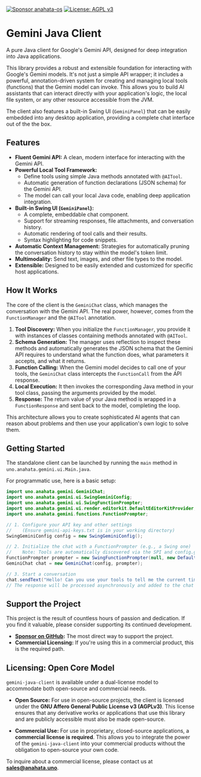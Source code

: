 [![Sponsor anahata-os](https://img.shields.io/badge/Sponsor-%E2%9D%A4-%23db61a2.svg?logo=GitHub)](https://github.com/sponsors/anahata-os)
[![License: AGPL v3](https://img.shields.io/badge/License-AGPL_v3-blue.svg)](https://www.gnu.org/licenses/agpl-3.0)

# Gemini Java Client

A pure Java client for Google's Gemini API, designed for deep integration into Java applications.

This library provides a robust and extensible foundation for interacting with Google's Gemini models. It's not just a simple API wrapper; it includes a powerful, annotation-driven system for creating and managing local tools (functions) that the Gemini model can invoke. This allows you to build AI assistants that can interact directly with your application's logic, the local file system, or any other resource accessible from the JVM.

The client also features a built-in Swing UI (`GeminiPanel`) that can be easily embedded into any desktop application, providing a complete chat interface out of the the box.

## Features

- **Fluent Gemini API:** A clean, modern interface for interacting with the Gemini API.
- **Powerful Local Tool Framework:**
    - Define tools using simple Java methods annotated with `@AITool`.
    - Automatic generation of function declarations (JSON schema) for the Gemini API.
    - The model can call your local Java code, enabling deep application integration.
- **Built-in Swing UI (`GeminiPanel`):**
    - A complete, embeddable chat component.
    - Support for streaming responses, file attachments, and conversation history.
    - Automatic rendering of tool calls and their results.
    - Syntax highlighting for code snippets.
- **Automatic Context Management:** Strategies for automatically pruning the conversation history to stay within the model's token limit.
- **Multimodality:** Send text, images, and other file types to the model.
- **Extensible:** Designed to be easily extended and customized for specific host applications.

## How It Works

The core of the client is the `GeminiChat` class, which manages the conversation with the Gemini API. The real power, however, comes from the `FunctionManager` and the `@AITool` annotation.

1.  **Tool Discovery:** When you initialize the `FunctionManager`, you provide it with instances of classes containing methods annotated with `@AITool`.
2.  **Schema Generation:** The manager uses reflection to inspect these methods and automatically generates the JSON schema that the Gemini API requires to understand what the function does, what parameters it accepts, and what it returns.
3.  **Function Calling:** When the Gemini model decides to call one of your tools, the `GeminiChat` class intercepts the `FunctionCall` from the API response.
4.  **Local Execution:** It then invokes the corresponding Java method in your tool class, passing the arguments provided by the model.
5.  **Response:** The return value of your Java method is wrapped in a `FunctionResponse` and sent back to the model, completing the loop.

This architecture allows you to create sophisticated AI agents that can reason about problems and then use your application's own logic to solve them.

## Getting Started

The standalone client can be launched by running the `main` method in `uno.anahata.gemini.ui.Main.java`.

For programmatic use, here is a basic setup:

```java
import uno.anahata.gemini.GeminiChat;
import uno.anahata.gemini.ui.SwingGeminiConfig;
import uno.anahata.gemini.ui.SwingFunctionPrompter;
import uno.anahata.gemini.ui.render.editorkit.DefaultEditorKitProvider;
import uno.anahata.gemini.functions.FunctionPrompter;

// 1. Configure your API key and other settings
//    (Ensure gemini-api-keys.txt is in your working directory)
SwingGeminiConfig config = new SwingGeminiConfig();

// 2. Initialize the chat with a FunctionPrompter (e.g., a Swing one)
//    Note: Tools are automatically discovered via the SPI and config.getAutomaticFunctionClasses()
FunctionPrompter prompter = new SwingFunctionPrompter(null, new DefaultEditorKitProvider());
GeminiChat chat = new GeminiChat(config, prompter);

// 3. Start a conversation
chat.sendText("Hello! Can you use your tools to tell me the current time?");
// The response will be processed asynchronously and added to the chat context.
```

## Support the Project

This project is the result of countless hours of passion and dedication. If you find it valuable, please consider supporting its continued development.

- **[Sponsor on GitHub](https://github.com/sponsors/anahata-os):** The most direct way to support the project.
- **Commercial Licensing:** If you're using this in a commercial product, this is the required path.

## Licensing: Open Core Model

`gemini-java-client` is available under a dual-license model to accommodate both open-source and commercial needs.

- **Open Source:** For use in open-source projects, the client is licensed under the **GNU Affero General Public License v3 (AGPLv3)**. This license ensures that any derivative works or applications that use this library and are publicly accessible must also be made open-source.

- **Commercial Use:** For use in proprietary, closed-source applications, a **commercial license is required**. This allows you to integrate the power of the `gemini-java-client` into your commercial products without the obligation to open-source your own code.

To inquire about a commercial license, please contact us at **sales@anahata.uno**.